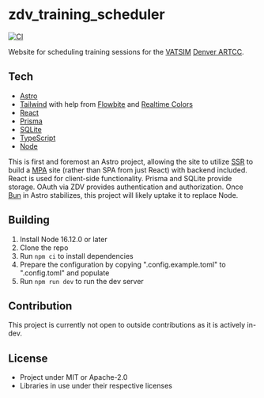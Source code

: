 # zdv_training_scheduler

[![CI](https://github.com/Celeo/zdv-training-scheduler/actions/workflows/ci.yml/badge.svg)](https://github.com/Celeo/zdv-training-scheduler/actions/workflows/ci.yml)

Website for scheduling training sessions for the [VATSIM](https://vatsim.net/) [Denver ARTCC](https://zdvartcc.org/).

## Tech

- [Astro](https://astro.build/)
- [Tailwind](https://tailwindcss.com/) with help from [Flowbite](https://flowbite.com/) and [Realtime Colors](https://realtimecolors.com/)
- [React](https://react.dev/)
- [Prisma](https://www.prisma.io/)
- [SQLite](https://www.sqlite.org/index.html)
- [TypeScript](https://www.typescriptlang.org/)
- [Node](https://nodejs.org/en)

This is first and foremost an Astro project, allowing the site to utilize [SSR](https://docs.astro.build/en/guides/server-side-rendering/) to build a [MPA](https://docs.astro.build/en/concepts/why-astro/#server-first) site (rather than SPA from just React) with backend included. React is used for client-side functionality. Prisma and SQLite provide storage. OAuth via ZDV provides authentication and authorization. Once [Bun](https://bun.sh/) in Astro stabilizes, this project will likely uptake it to replace Node.

## Building

1. Install Node 16.12.0 or later
1. Clone the repo
1. Run `npm ci` to install dependencies
1. Prepare the configuration by copying ".config.example.toml" to ".config.toml" and populate
1. Run `npm run dev` to run the dev server

## Contribution

This project is currently not open to outside contributions as it is actively in-dev.

## License

- Project under MIT or Apache-2.0
- Libraries in use under their respective licenses

